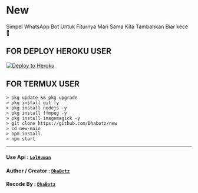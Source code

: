 # New

Simpel WhatsApp Bot Untuk Fiturnya Mari Sama Kita Tambahkan Biar kece 🗿

## FOR DEPLOY HEROKU USER


<p><a href="https://heroku.com/deploy?template="https://github.com/dhabotz/new"> <img src="https://www.herokucdn.com/deploy/button.svg" alt="Deploy to Heroku" /></a></p>


## FOR TERMUX USER

```
> pkg update && pkg upgrade
> pkg install git -y
> pkg install nodejs -y
> pkg install ffmpeg -y
> pkg install imagemagick -y
> git clone https://github.com/Dhabotz/new
> cd new-main
> npm install
> npm start
```

---------

#### Use Api : [`LolHuman`](https://api.lolhuman.xyz/)

#### Author / Creator : [`DhaBotz`](https://github.com/dhabotz/new)

#### Recode By : [`DhaBotz`](https://youtube.com/c/dhabotz)